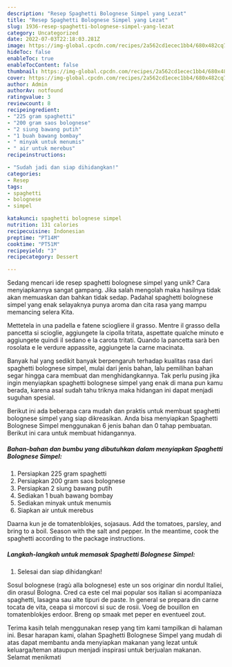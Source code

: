 ```yaml
---
description: "Resep Spaghetti Bolognese Simpel yang Lezat"
title: "Resep Spaghetti Bolognese Simpel yang Lezat"
slug: 1936-resep-spaghetti-bolognese-simpel-yang-lezat
category: Uncategorized
date: 2022-07-03T22:18:03.281Z
image: https://img-global.cpcdn.com/recipes/2a562cd1ecec1bb4/680x482cq70/spaghetti-bolognese-simpel-foto-resep-utama.jpg
hideToc: false
enableToc: true
enableTocContent: false
thumbnail: https://img-global.cpcdn.com/recipes/2a562cd1ecec1bb4/680x482cq70/spaghetti-bolognese-simpel-foto-resep-utama.jpg
cover: https://img-global.cpcdn.com/recipes/2a562cd1ecec1bb4/680x482cq70/spaghetti-bolognese-simpel-foto-resep-utama.jpg
author: Admin
authorAv: notfound
ratingvalue: 3
reviewcount: 8
recipeingredient:
- "225 gram spaghetti"
- "200 gram saos bolognese"
- "2 siung bawang putih"
- "1 buah bawang bombay"
- " minyak untuk menumis"
- " air untuk merebus"
recipeinstructions:

- "Sudah jadi dan siap dihidangkan!"
categories:
- Resep
tags:
- spaghetti
- bolognese
- simpel

katakunci: spaghetti bolognese simpel 
nutrition: 131 calories
recipecuisine: Indonesian
preptime: "PT14M"
cooktime: "PT51M"
recipeyield: "3"
recipecategory: Dessert

---
```





Sedang mencari ide resep spaghetti bolognese simpel yang unik? Cara menyiapkannya sangat gampang. Jika salah mengolah maka hasilnya tidak akan memuaskan dan bahkan tidak sedap. Padahal spaghetti bolognese simpel yang enak selayaknya punya aroma dan cita rasa yang mampu memancing selera Kita.





Mettetela in una padella e fatene sciogliere il grasso. Mentre il grasso della pancetta si scioglie, aggiungete la cipolla tritata, aspettate qualche minuto e aggiungete quindi il sedano e la carota tritati. Quando la pancetta sarà ben rosolata e le verdure appassite, aggiungete la carne macinata.

Banyak hal yang sedikit banyak berpengaruh terhadap kualitas rasa dari spaghetti bolognese simpel, mulai dari jenis bahan, lalu pemilihan bahan segar hingga cara membuat dan menghidangkannya. Tak perlu pusing jika ingin menyiapkan spaghetti bolognese simpel yang enak di mana pun kamu berada, karena asal sudah tahu triknya maka hidangan ini dapat menjadi suguhan spesial.






Berikut ini ada beberapa cara mudah dan praktis untuk membuat spaghetti bolognese simpel yang siap dikreasikan. Anda bisa menyiapkan Spaghetti Bolognese Simpel menggunakan 6 jenis bahan dan 0 tahap pembuatan. Berikut ini cara untuk membuat hidangannya.

<!--inarticleads1-->

##### Bahan-bahan dan bumbu yang dibutuhkan dalam menyiapkan Spaghetti Bolognese Simpel:

1. Persiapkan 225 gram spaghetti
1. Persiapkan 200 gram saos bolognese
1. Persiapkan 2 siung bawang putih
1. Sediakan 1 buah bawang bombay
1. Sediakan  minyak untuk menumis
1. Siapkan  air untuk merebus


Daarna kun je de tomatenblokjes, sojasaus. Add the tomatoes, parsley, and bring to a boil. Season with the salt and pepper. In the meantime, cook the spaghetti according to the package instructions. 

<!--inarticleads2-->

##### Langkah-langkah untuk memasak Spaghetti Bolognese Simpel:


1. Selesai dan siap dihidangkan!

Sosul bolognese (ragù alla bolognese) este un sos originar din nordul Italiei, din orasul Bologna. Cred ca este cel mai popular sos italian si acompaniaza spaghetti, lasagna sau alte tipuri de paste. In general se prepara din carne tocata de vita, ceapa si morcovi si suc de rosii. Voeg de bouillon en tomatenblokjes erdoor. Breng op smaak met peper en eventueel zout. 

Terima kasih telah menggunakan resep yang tim kami tampilkan di halaman ini. Besar harapan kami, olahan Spaghetti Bolognese Simpel yang mudah di atas dapat membantu anda menyiapkan makanan yang lezat untuk keluarga/teman ataupun menjadi inspirasi untuk berjualan makanan. Selamat menikmati
